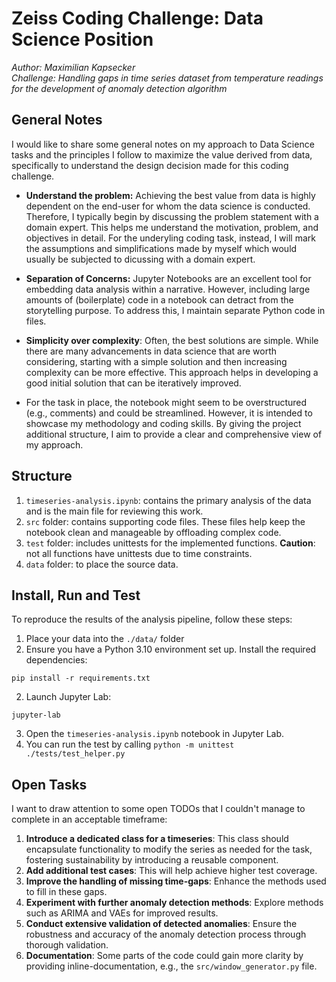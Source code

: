 # Zeiss Coding Challenge: Data Science Position

_Author: Maximilian Kapsecker_ <br>
_Challenge: Handling gaps in time series dataset from temperature readings for the development of anomaly detection algorithm_

## General Notes

I would like to share some general notes on my approach to Data Science tasks and the principles I follow to maximize the value derived from data, specifically to understand the design decision made for this coding challenge.

- **Understand the problem:** Achieving the best value from data is highly dependent on the end-user for whom the data science is conducted. Therefore, I typically begin by discussing the problem statement with a domain expert. This helps me understand the motivation, problem, and objectives in detail. For the underyling coding task, instead, I will mark the assumptions and simplifications made by myself which would usually be subjected to dicussing with a domain expert.

- **Separation of Concerns:** Jupyter Notebooks are an excellent tool for embedding data analysis within a narrative. However, including large amounts of (boilerplate) code in a notebook can detract from the storytelling purpose. To address this, I maintain separate Python code in files.

- **Simplicity over complexity**: Often, the best solutions are simple. While there are many advancements in data science that are worth considering, starting with a simple solution and then increasing complexity can be more effective. This approach helps in developing a good initial solution that can be iteratively improved.

- For the task in place, the notebook might seem to be overstructured (e.g., comments) and could be streamlined. However, it is intended to showcase my methodology and coding skills. By giving the project additional structure, I aim to provide a clear and comprehensive view of my approach.


## Structure

1. ```timeseries-analysis.ipynb```: contains the primary analysis of the data and is the main file for reviewing this work.
2. ```src``` folder: contains supporting code files. These files help keep the notebook clean and manageable by offloading complex code.
3. ```test``` folder: includes unittests for the implemented functions. **Caution**: not all functions have unittests due to time constraints.
4. ```data``` folder: to place the source data.

## Install, Run and Test

To reproduce the results of the analysis pipeline, follow these steps:

1. Place your data into the ```./data/``` folder
1. Ensure you have a Python 3.10 environment set up.
Install the required dependencies:
```
pip install -r requirements.txt
```
2. Launch Jupyter Lab:
```
jupyter-lab
```
3. Open the ```timeseries-analysis.ipynb``` notebook in Jupyter Lab.
4. You can run the test by calling ```python -m unittest ./tests/test_helper.py```

## Open Tasks

I want to draw attention to some open TODOs that I couldn't manage to complete in an acceptable timeframe:

1. **Introduce a dedicated class for a timeseries**: This class should encapsulate functionality to modify the series as needed for the task, fostering sustainability by introducing a reusable component.
2. **Add additional test cases**: This will help achieve higher test coverage.
3. **Improve the handling of missing time-gaps**: Enhance the methods used to fill in these gaps.
4. **Experiment with further anomaly detection methods**: Explore methods such as ARIMA and VAEs for improved results.
5. **Conduct extensive validation of detected anomalies**: Ensure the robustness and accuracy of the anomaly detection process through thorough validation.
6. **Documentation**: Some parts of the code could gain more clarity by providing inline-documentation, e.g., the ```src/window_generator.py``` file.
